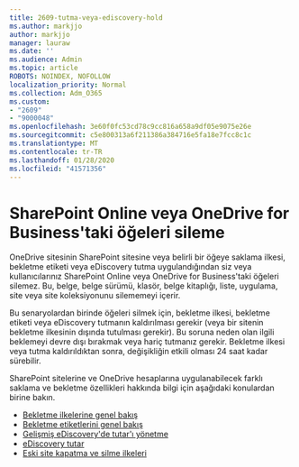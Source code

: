 ```yaml
---
title: 2609-tutma-veya-ediscovery-hold
ms.author: markjjo
author: markjjo
manager: lauraw
ms.date: ''
ms.audience: Admin
ms.topic: article
ROBOTS: NOINDEX, NOFOLLOW
localization_priority: Normal
ms.collection: Adm_O365
ms.custom:
- "2609"
- "9000048"
ms.openlocfilehash: 3e60f0fc53cd78c9cc816a658a9df05e9075e26e
ms.sourcegitcommit: c5e800313a6f211386a384716e5fa18e7fcc8c1c
ms.translationtype: MT
ms.contentlocale: tr-TR
ms.lasthandoff: 01/28/2020
ms.locfileid: "41571356"
---
```

# <a name="unable-to-delete-items-in-sharepoint-online-or-onedrive-for-business"></a>SharePoint Online veya OneDrive for Business'taki öğeleri sileme

OneDrive sitesinin SharePoint sitesine veya belirli bir öğeye saklama ilkesi, bekletme etiketi veya eDiscovery tutma uygulandığından siz veya kullanıcılarınız SharePoint Online veya OneDrive for Business'taki öğeleri silemez. Bu, belge, belge sürümü, klasör, belge kitaplığı, liste, uygulama, site veya site koleksiyonunu silememeyi içerir. 

Bu senaryolardan birinde öğeleri silmek için, bekletme ilkesi, bekletme etiketi veya eDiscovery tutmanın kaldırılması gerekir (veya bir sitenin bekletme ilkesinin dışında tutulması gerekir). Bu soruna neden olan ilgili beklemeyi devre dışı bırakmak veya hariç tutmanız gerekir. Bekletme ilkesi veya tutma kaldırıldıktan sonra, değişikliğin etkili olması 24 saat kadar sürebilir. 

SharePoint sitelerine ve OneDrive hesaplarına uygulanabilecek farklı saklama ve bekletme özellikleri hakkında bilgi için aşağıdaki konulardan birine bakın.

- [Bekletme ilkelerine genel bakış](https://docs.microsoft.com/microsoft-365/compliance/retention-policies)
- [Bekletme etiketlerini genel bakış](https://docs.microsoft.com/microsoft-365/compliance/labels)
- [Gelişmiş eDiscovery'de tutar'ı yönetme](https://docs.microsoft.com/microsoft-365/compliance/managing-holds)
- [eDiscovery tutar](https://docs.microsoft.com/microsoft-365/compliance/ediscovery-cases#step-4-place-content-locations-on-hold)
- [Eski site kapatma ve silme ilkeleri](https://support.office.com/article/Use-policies-for-site-closure-and-deletion-A8280D82-27FD-48C5-9ADF-8A5431208BA5)
